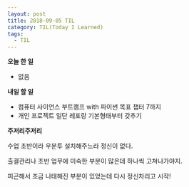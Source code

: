 ```yaml
---
layout: post
title: 2018-09-05 TIL
category: TIL(Today I Learned)
tags:
  - TIL
---
```




**오늘 한 일**

- 없음



**내일 할 일**

- 컴퓨터 사이언스 부트캠프 with 파이썬 목표 챕터 7까지
- 개인 프로젝트 일단 레포랑 기본형태부터 갖추기



**주저리주저리**

수업 초반이라 우분투 설치해주느라 정신이 없다.

출결관리나 초반 업무에 미숙한 부분이 많은데 하나씩 고쳐나가야지.

피곤해서 조금 나태해진 부분이 있었는데 다시 정신차리고 시작!

